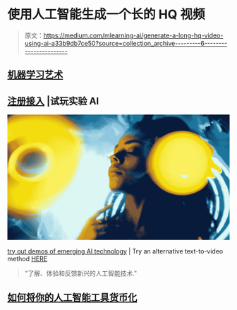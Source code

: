 # 使用人工智能生成一个长的 HQ 视频

> 原文：<https://medium.com/mlearning-ai/generate-a-long-hq-video-using-ai-a33b9db7ce50?source=collection_archive---------6----------------------->

## [机器学习艺术](https://open.substack.com/pub/mlearning/p/8-verified-ai-tools-for-creative?r=z7zu8&utm_campaign=post&utm_medium=web)

## [注册接入](#5e2b) |试玩实验 AI

[![](img/3e55a17925de1a807bf9d204901a6aa5.png)](https://open.substack.com/pub/evartology/p/all-ai-art-tools-in-one-place?r=9hp4d&utm_campaign=post&utm_medium=web)

[try out demos of emerging AI technology](https://open.substack.com/pub/evartology/p/all-ai-art-tools-in-one-place?r=9hp4d&utm_campaign=post&utm_medium=web) | Try an alternative text-to-video method [HERE](https://open.substack.com/pub/evartology/p/hq-video-generated-from-text?r=9hp4d&utm_campaign=post&utm_medium=web)

> "了解、体验和反馈新兴的人工智能技术."

## [如何将你的人工智能工具货币化](https://open.substack.com/pub/evartology/p/how-to-make-money-with-ai-tools?r=9hp4d&utm_campaign=post&utm_medium=web)